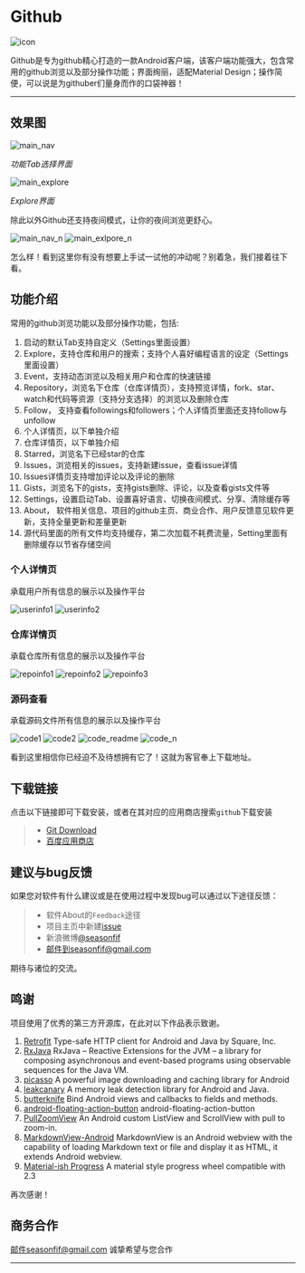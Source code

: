 
# **Github**
![icon](https://raw.githubusercontent.com/seasonfif/github/master/icon/icon_192.png)

Github是专为github精心打造的一款Android客户端，该客户端功能强大，包含常用的github浏览以及部分操作功能；界面绚丽，适配Material Design；操作简便，可以说是为githuber们量身而作的口袋神器！

----------


## **效果图**
![main_nav](https://raw.githubusercontent.com/seasonfif/github/master/preview/day_theme/main_nav.png)
  
*功能Tab选择界面*
  
![main_explore](https://raw.githubusercontent.com/seasonfif/github/master/preview/day_theme/main_explore.png)
         
*Explore界面*
  
除此以外Github还支持夜间模式，让你的夜间浏览更舒心。
  
![main_nav_n](https://raw.githubusercontent.com/seasonfif/github/master/preview/night_theme/main_nav_n.png)
![main_exlpore_n](https://raw.githubusercontent.com/seasonfif/github/master/preview/night_theme/main_exlpore_n.png)
  
怎么样！看到这里你有没有想要上手试一试他的冲动呢？别着急，我们接着往下看。
## **功能介绍**
常用的github浏览功能以及部分操作功能，包括:

 1. 启动的默认Tab支持自定义（Settings里面设置）
 2. Explore，支持仓库和用户的搜索；支持个人喜好编程语言的设定（Settings里面设置）
 3. Event，支持动态浏览以及相关用户和仓库的快速链接
 4. Repository，浏览名下仓库（仓库详情页），支持预览详情，fork、star、watch和代码等资源（支持分支选择）的浏览以及删除仓库
 5. Follow， 支持查看followings和followers；个人详情页里面还支持follow与unfollow
 6. 个人详情页，以下单独介绍
 7. 仓库详情页，以下单独介绍
 8. Starred，浏览名下已经star的仓库
 9. Issues，浏览相关的issues，支持新建issue，查看issue详情
 10. Issues详情页支持增加评论以及评论的删除
 11. Gists，浏览名下的gists，支持gists删除、评论，以及查看gists文件等
 12. Settings，设置启动Tab、设置喜好语言、切换夜间模式、分享、清除缓存等
 13. About， 软件相关信息、项目的github主页、商业合作、用户反馈意见软件更新，支持全量更新和差量更新
 14. 源代码里面的所有文件均支持缓存，第二次加载不耗费流量，Setting里面有删除缓存以节省存储空间

### 个人详情页
承载用户所有信息的展示以及操作平台
  
![userinfo1](https://raw.githubusercontent.com/seasonfif/github/master/preview/day_theme/userinfo1.png)
![userinfo2](https://raw.githubusercontent.com/seasonfif/github/master/preview/day_theme/userinfo2.png) 

### 仓库详情页
承载仓库所有信息的展示以及操作平台
  
![repoinfo1](https://raw.githubusercontent.com/seasonfif/github/master/preview/day_theme/repoinfo1.png)
![repoinfo2](https://raw.githubusercontent.com/seasonfif/github/master/preview/day_theme/repoinfo2.png)
![repoinfo3](https://raw.githubusercontent.com/seasonfif/github/master/preview/day_theme/repoinfo3.png)

### 源码查看
承载源码文件所有信息的展示以及操作平台
  
![code1](https://raw.githubusercontent.com/seasonfif/github/master/preview/day_theme/code1.png)
![code2](https://raw.githubusercontent.com/seasonfif/github/master/preview/day_theme/code2.png)
![code_readme](https://raw.githubusercontent.com/seasonfif/github/master/preview/day_theme/code_readme.png)
![code_n](https://raw.githubusercontent.com/seasonfif/github/master/preview/night_theme/code_n.png)

看到这里相信你已经迫不及待想拥有它了！这就为客官奉上下载地址。

## **下载链接**
点击以下链接即可下载安装，或者在其对应的应用商店搜索`github`下载安装
> * [Git Download](https://raw.githubusercontent.com/seasonfif/github/master/apk/github_release.apk)
> * [百度应用商店](http://shouji.baidu.com/software/10131158.html)

## **建议与bug反馈**
如果您对软件有什么建议或是在使用过程中发现bug可以通过以下途径反馈：
> * 软件About的`Feedback`途径
> * 项目主页中新建[issue](https://github.com/seasonfif/github/issues/new)
> * 新浪微博[@seasonfif](http://weibo.com/seasonfif)
> * 邮件到seasonfif@gmail.com

期待与诸位的交流。

## **鸣谢**
项目使用了优秀的第三方开源库，在此对以下作品表示致谢。

 1. [Retrofit](https://github.com/square/retrofit)  Type-safe HTTP client for Android and Java by Square, Inc.
 2. [RxJava](https://github.com/ReactiveX/RxJava)   RxJava – Reactive Extensions for the JVM – a library for composing asynchronous and event-based programs using observable sequences for the Java VM.
 3. [picasso](https://github.com/square/picasso)   A powerful image downloading and caching library for Android
 4. [leakcanary](https://github.com/square/leakcanary)   A memory leak detection library for Android and Java.
 5. [butterknife](https://github.com/JakeWharton/butterknife)   Bind Android views and callbacks to fields and methods.
 6. [android-floating-action-button](https://github.com/futuresimple/android-floating-action-button)   android-floating-action-button
 7. [PullZoomView](https://github.com/Frank-Zhu/PullZoomView)   An Android custom ListView and ScrollView with pull to zoom-in.
 8. [MarkdownView-Android](https://github.com/mukeshsolanki/MarkdownView-Android)   MarkdownView is an Android webview with the capability of loading Markdown text or file and display it as HTML, it extends Android webview.
 9. [Material-ish Progress](https://github.com/pnikosis/materialish-progress)   A material style progress wheel compatible with 2.3
 
再次感谢！

## **商务合作**
邮件seasonfif@gmail.com
诚挚希望与您合作


----------


